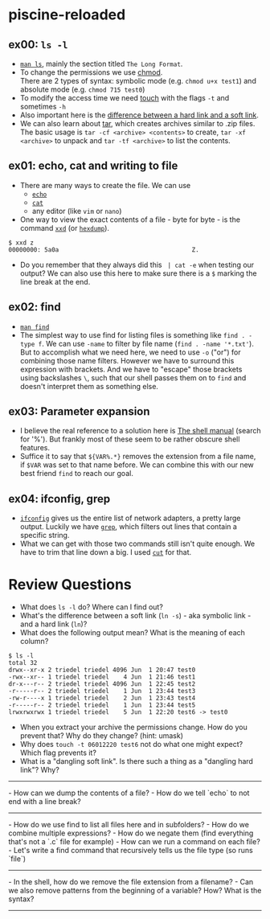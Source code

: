 # piscine-reloaded
## ex00: `ls -l`
- [`man ls`][1], mainly the section titled `The Long Format`.
- To change the permissions we use [chmod][2].<br>
  There are 2 types of syntax: symbolic mode (e.g. `chmod u+x test1`) and absolute mode (e.g. `chmod 715 test0`)
- To modify the access time we need [touch][3] with the flags `-t` and sometimes `-h`
- Also important here is the [difference between a hard link and a soft link][4].
- We can also learn about [tar][5], which creates archives similar to .zip files.<br>
  The basic usage is `tar -cf <archive> <contents>` to create, `tar -xf <archive>` to unpack and `tar -tf <archive>` to list the contents.

## ex01: echo, cat and writing to file
- There are many ways to create the file. We can use
  - [`echo`][23]
  - [`cat`][22]
  - any editor (like `vim` or `nano`)
- One way to view the exact contents of a file - byte for byte - is the command [`xxd`][20] (or [`hexdump`][21]).
```
$ xxd z
00000000: 5a0a                                     Z.
```
- Do you remember that they always did this ` | cat -e` when testing our output? We can also use this here to make sure there is a `$` marking the line break at the end.

## ex02: find
- [`man find`][30]
- The simplest way to use find for listing files is something like `find . -type f`. We can use `-name` to filter by file name (`find . -name '*.txt'`). But to accomplish what we need here, we need to use `-o` ("or") for combining those name filters. However we have to surround this expression with brackets. And we have to "escape" those brackets using backslashes `\`, such that our shell passes them on to `find` and doesn't interpret them as something else.

## ex03: Parameter expansion
- I believe the real reference to a solution here is [The shell manual][31] (search for '%'). But frankly most of these seem to be rather obscure shell features.
- Suffice it to say that `${VAR%.*}` removes the extension from a file name, if `$VAR` was set to that name before. We can combine this with our new best friend `find` to reach our goal.

## ex04: ifconfig, grep
- [`ifconfig`][40] gives us the entire list of network adapters, a pretty large output. Luckily we have [`grep`][41], which filters out lines that contain a specific string.
- What we can get with those two commands still isn't quite enough. We have to trim that line down a big. I used [`cut`][42] for that.

# Review Questions
- What does `ls -l` do? Where can I find out?
- What's the difference between a soft link (`ln -s`) - aka symbolic link - and a hard link (`ln`)?
- What does the following output mean? What is the meaning of each column?
```
$ ls -l
total 32
drwx--xr-x 2 triedel triedel 4096 Jun  1 20:47 test0
-rwx--xr-- 1 triedel triedel    4 Jun  1 21:46 test1
dr-x---r-- 2 triedel triedel 4096 Jun  1 22:45 test2
-r-----r-- 2 triedel triedel    1 Jun  1 23:44 test3
-rw-r----x 1 triedel triedel    2 Jun  1 23:43 test4
-r-----r-- 2 triedel triedel    1 Jun  1 23:44 test5
lrwxrwxrwx 1 triedel triedel    5 Jun  1 22:20 test6 -> test0
```
- When you extract your archive the permissions change. How do you prevent that? Why do they change? (hint: umask)
- Why does `touch -t 06012220 test6` not do what one might expect? Which flag prevents it?
- What is a "dangling soft link". Is there such a thing as a "dangling hard link"? Why?
<hr id="ex01">
- How can we dump the contents of a file?
- How do we tell `echo` to not end with a line break?
<hr id="ex02">
- How do we use find to list all files here and in subfolders?
- How do we combine multiple expressions?
- How do we negate them (find everything that's not a `.c` file for example)
- How can we run a command on each file?
- Let's write a find command that recursively tells us the file type (so runs `file`)
<hr id="ex03">
- In the shell, how do we remove the file extension from a filename?
- Can we also remove patterns from the beginning of a variable? How? What is the syntax?
<hr id="ex04">

[1]: https://man.freebsd.org/cgi/man.cgi?ls
[2]: https://man.freebsd.org/cgi/man.cgi?chmod
[2]: https://man.freebsd.org/cgi/man.cgi?chmod
[3]: https://man.freebsd.org/cgi/man.cgi?touch
[4]: https://www.redhat.com/sysadmin/linking-linux-explained
[5]: https://man.freebsd.org/cgi/man.cgi?tar
[20]: https://man.freebsd.org/cgi/man.cgi?xxd
[21]: https://man.freebsd.org/cgi/man.cgi?hexdump
[22]: https://man.freebsd.org/cgi/man.cgi?cat
[23]: https://man.freebsd.org/cgi/man.cgi?echo
[30]: https://man.freebsd.org/cgi/man.cgi?find
[31]: https://www.gnu.org/software/bash/manual/html_node/Shell-Parameter-Expansion.html
[40]: https://man.freebsd.org/cgi/man.cgi?ifconfig
[41]: https://man.freebsd.org/cgi/man.cgi?grep
[42]: https://man.freebsd.org/cgi/man.cgi?cut

